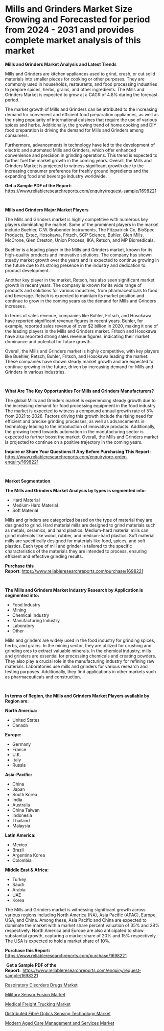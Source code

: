 <p><h1>Mills and Grinders Market Size Growing and Forecasted for period from 2024 - 2031 and provides complete market analysis of this market</h1></p><p><strong>Mills and Grinders Market Analysis and Latest Trends</strong></p>
<p><p>Mills and Grinders are kitchen appliances used to grind, crush, or cut solid materials into smaller pieces for cooking or other purposes. They are commonly used in households, restaurants, and food processing industries to prepare spices, herbs, grains, and other ingredients. The Mills and Grinders Market is expected to grow at a CAGR of 4.8% during the forecast period.</p><p>The market growth of Mills and Grinders can be attributed to the increasing demand for convenient and efficient food preparation appliances, as well as the rising popularity of international cuisines that require the use of various spices and herbs. Additionally, the growing trend of home cooking and DIY food preparation is driving the demand for Mills and Grinders among consumers.</p><p>Furthermore, advancements in technology have led to the development of electric and automated Mills and Grinders, which offer enhanced convenience and precision in grinding operations. This trend is expected to further fuel the market growth in the coming years. Overall, the Mills and Grinders Market is projected to witness significant growth due to the increasing consumer preference for freshly ground ingredients and the expanding food and beverage industry worldwide.</p></p>
<p><strong>Get a Sample PDF of the Report:&nbsp;</strong> <a href="https://www.reliableresearchreports.com/enquiry/request-sample/1698221">https://www.reliableresearchreports.com/enquiry/request-sample/1698221</a></p>
<p>&nbsp;</p>
<p><strong>Mills and Grinders Major Market Players</strong></p>
<p><p>The Mills and Grinders market is highly competitive with numerous key players dominating the market. Some of the prominent players in the market include Buehler, C.W. Brabender Instruments, The Fitzpatrick Co, BioSpec Products, Extec, Hosokawa, Fritsch, SCP Science, Buhler, Glen Mills, McCrone, Glen Creston, Union Process, IKA, Retsch, and MP Biomedicals.</p><p>Buehler is a leading player in the Mills and Grinders market, known for its high-quality products and innovative solutions. The company has shown steady market growth over the years and is expected to continue growing in the future due to its strong presence in the industry and dedication to product development.</p><p>Another key player in the market, Retsch, has also seen significant market growth in recent years. The company is known for its wide range of products and solutions for various industries, from pharmaceuticals to food and beverage. Retsch is expected to maintain its market position and continue to grow in the coming years as the demand for Mills and Grinders increases.</p><p>In terms of sales revenue, companies like Buhler, Fritsch, and Hosokawa have reported significant revenue figures in recent years. Buhler, for example, reported sales revenue of over $2 billion in 2020, making it one of the leading players in the Mills and Grinders market. Fritsch and Hosokawa have also reported strong sales revenue figures, indicating their market dominance and potential for future growth.</p><p>Overall, the Mills and Grinders market is highly competitive, with key players like Buehler, Retsch, Buhler, Fritsch, and Hosokawa leading the market. These companies have shown steady market growth and are expected to continue growing in the future, driven by increasing demand for Mills and Grinders in various industries.</p></p>
<p>&nbsp;</p>
<p><strong>What Are The Key Opportunities For Mills and Grinders Manufacturers?</strong></p>
<p><p>The global Mills and Grinders market is experiencing steady growth due to the increasing demand for food processing equipment in the food industry. The market is expected to witness a compound annual growth rate of 5% from 2021 to 2026. Factors driving this growth include the rising need for efficient and precise grinding processes, as well as advancements in technology leading to the introduction of innovative products. Additionally, the growing trend towards automation in the manufacturing sector is expected to further boost the market. Overall, the Mills and Grinders market is projected to continue on a positive trajectory in the coming years.</p></p>
<p><strong>Inquire or Share Your Questions If Any Before Purchasing This Report:</strong> <a href="https://www.reliableresearchreports.com/enquiry/pre-order-enquiry/1698221">https://www.reliableresearchreports.com/enquiry/pre-order-enquiry/1698221</a></p>
<p>&nbsp;</p>
<p><strong>Market Segmentation</strong></p>
<p><strong>The Mills and Grinders Market Analysis by types is segmented into:</strong></p>
<p><ul><li>Hard Material</li><li>Medium-Hard Material</li><li>Soft Material</li></ul></p>
<p><p>Mills and grinders are categorized based on the type of material they are designed to grind. Hard material mills are designed to grind materials such as metals, ceramics, and hard plastics. Medium-hard material mills can grind materials like wood, rubber, and medium-hard plastics. Soft material mills are specifically designed for materials like food, spices, and soft plastics. Each type of mill and grinder is tailored to the specific characteristics of the materials they are intended to process, ensuring efficient and effective grinding results.</p></p>
<p><strong>Purchase this Report:&nbsp;</strong><a href="https://www.reliableresearchreports.com/purchase/1698221">https://www.reliableresearchreports.com/purchase/1698221</a></p>
<p>&nbsp;</p>
<p><strong>The Mills and Grinders Market Industry Research by Application is segmented into:</strong></p>
<p><ul><li>Food Industry</li><li>Mining</li><li>Chemical Industry</li><li>Manufacturing Industry</li><li>Laboratory</li><li>Other</li></ul></p>
<p><p>Mills and grinders are widely used in the food industry for grinding spices, herbs, and grains. In the mining sector, they are utilized for crushing and grinding ores to extract valuable minerals. In the chemical industry, mills and grinders are essential for processing chemicals and creating powders. They also play a crucial role in the manufacturing industry for refining raw materials. Laboratories use mills and grinders for various research and testing purposes. Additionally, they find applications in other markets such as pharmaceuticals and construction.</p></p>
<p>&nbsp;</p>
<p><strong>In terms of Region, the Mills and Grinders Market Players available by Region are:</strong></p>
<p>
    <p> <strong> North America: </strong>
        <ul>
            <li>United States</li>
            <li>Canada</li>
        </ul>
        </p> 
    <p> <strong> Europe: </strong>
        <ul>
            <li>Germany</li>
            <li>France</li>
            <li>U.K.</li>
            <li>Italy</li>
            <li>Russia</li>
        </ul>
        </p> 
    <p> <strong> Asia-Pacific: </strong>
        <ul>
            <li>China</li>
            <li>Japan</li>
            <li>South Korea</li>
            <li>India</li>
            <li>Australia</li>
            <li>China Taiwan</li>
            <li>Indonesia</li>
            <li>Thailand</li>
            <li>Malaysia</li>
        </ul>
        </p> 
    <p> <strong> Latin America: </strong>
        <ul>
            <li>Mexico</li>
            <li>Brazil</li>
            <li>Argentina Korea</li>
            <li>Colombia</li>
        </ul>
        </p> 
    <p> <strong> Middle East & Africa: </strong>
        <ul>
            <li>Turkey</li>
            <li>Saudi</li>
            <li>Arabia</li>
            <li>UAE</li>
            <li>Korea</li>
        </ul>
    </p>
    </p>
<p><p>The Mills and Grinders market is witnessing significant growth across various regions including North America (NA), Asia Pacific (APAC), Europe, USA, and China. Among these, Asia Pacific and China are expected to dominate the market with a market share percent valuation of 35% and 28% respectively. North America and Europe are also anticipated to show substantial growth, capturing a market share of 20% and 15% respectively. The USA is expected to hold a market share of 10%.</p></p>
<p><strong>Purchase this Report: </strong><a href="https://www.reliableresearchreports.com/purchase/1698221">https://www.reliableresearchreports.com/purchase/1698221</a></p>
<p>&nbsp;<strong>Get a Sample PDF of the Report:&nbsp;&nbsp;</strong><a href="https://www.reliableresearchreports.com/enquiry/request-sample/1698221">https://www.reliableresearchreports.com/enquiry/request-sample/1698221</a></p>
<p><strong></strong></p>
<p><p><a href="https://medium.com/@entelaloshi55/respiratory-disorders-drugs-market-size-reveals-the-best-marketing-channels-in-global-industry-de3a3266c156">Respiratory Disorders Drugs Market</a></p><p><a href="https://medium.com/@entelaloshi55/military-sensor-fusion-market-furnishes-information-on-market-share-market-trends-and-market-c7d2d2adf53f">Military Sensor Fusion Market</a></p><p><a href="https://medium.com/p/69581278e9d9/edit">Medical Freight Trucking Market</a></p><p><a href="https://medium.com/p/5cc227ae3a25/edit">Distributed Fibre Optics Sensing Technology Market</a></p><p><a href="https://medium.com/@judithhoffman05/modern-aged-care-management-and-services-market-report-reveals-the-latest-trends-and-growth-feed71055871">Modern Aged Care Management and Services Market</a></p></p>